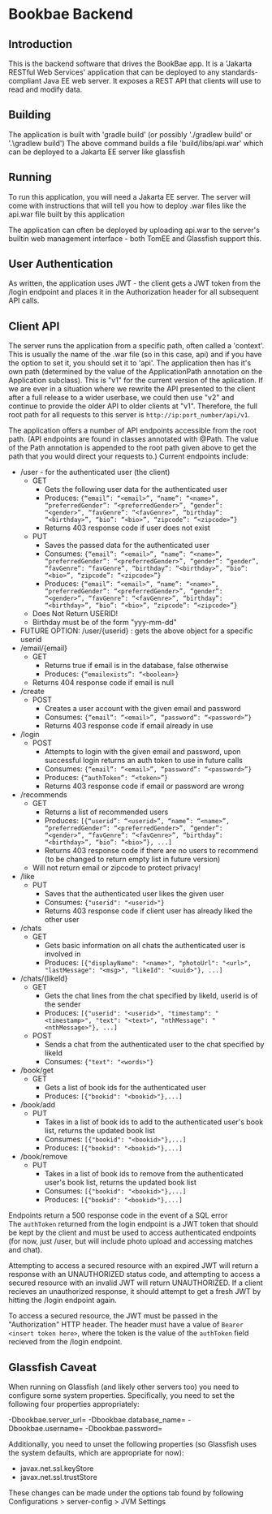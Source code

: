 # Bookbae Backend

## Introduction

This is the backend software that drives the BookBae app. 
It is a 'Jakarta RESTful Web Services' application that can be deployed to any standards-compliant Java EE web server. 
It exposes a REST API that clients will use to read and modify data.

## Building

The application is built with 'gradle build' (or possibly './gradlew build' or '.\gradlew build')
The above command builds a file 'build/libs/api.war' which can be deployed to a Jakarta EE server like glassfish

## Running

To run this application, you will need a Jakarta EE server. The server will come with instructions that will tell you how to deploy .war files like the api.war file built by this application

The application can often be deployed by uploading api.war to the server's builtin web management interface - both TomEE and Glassfish support this. 

## User Authentication

As written, the application uses JWT - the client gets a JWT token from the /login endpoint and places it in the Authorization header for all subsequent API calls.

## Client API

The server runs the application from a specific path, often called a 'context'. This is usually the name of the .war file (so in this case, api) and if you have the option to set it, you should set it to 'api'. The application then has it's own path (determined by the value of the ApplicationPath annotation on the Application subclass). This is "v1" for the current version of the aplication. If we are ever in a situation where we rewrite the API presented to the client after a full release to a wider userbase, we could then use "v2" and continue to provide the older API to older clients at "v1". Therefore, the full root path for all requests to this server is `http://ip:port_number/api/v1`. 

The application offers a number of API endpoints accessible from the root path. (API endpoints are found in classes annotated with @Path. The value of the Path annotation is appended to the root path given above to get the path that you would direct your requests to.) Current endpoints include: 

- /user - for the authenticated user (the client)
    - GET
        - Gets the following user data for the authenticated user
        - Produces: `{“email”: “<email>”, “name”: “<name>”, “preferredGender”: “<preferredGender>”, “gender”: “<gender>”, “favGenre”: “<favGenre>”, “birthday”: “<birthday>”, “bio”: “<bio>”, “zipcode”: “<zipcode>”}`
        - Returns 403 response code if user does not exist
    - PUT
        - Saves the passed data for the authenticated user
        - Consumes: `{“email”: “<email>”, “name”: “<name>”, “preferredGender”: “<preferredGender>”, “gender”: “gender”, “favGenre”: “favGenre”, “birthday”: “<birthday>”, “bio”: “<bio>”, “zipcode”: “<zipcode>”}`
        - Produces: `{“email”: “<email>”, “name”: “<name>”, “preferredGender”: “<preferredGender>”, “gender”: “<gender>”, “favGenre”: “<favGenre>”, “birthday”: “<birthday>”, “bio”: “<bio>”, “zipcode”: “<zipcode>”}`
    - Does Not Return USERID!
    - Birthday must be of the form "yyy-mm-dd"
- FUTURE OPTION: /user/{userid} : gets the above object for a specific userid
- /email/{email}
    - GET
      - Returns true if email is in the database, false otherwise
      - Produces: `{“emailexists”: “<boolean>}`
    - Returns 404 response code if email is null
- /create
    - POST
        - Creates a user account with the given email and password
        - Consumes: `{“email”: “<email>”, “password”: “<password>”}`
        - Returns 403 response code if email already in use
- /login
    - POST
        - Attempts to login with the given email and password, upon successful login returns an auth token to use in future calls
        - Consumes: `{“email”: “<email>”, “password”: “<password>”}`
        - Produces: `{“authToken”: “<token>”}`
        - Returns 403 response code if email or password are wrong
- /recommends
    - GET
        - Returns a list of recommended users
        - Produces: `[{“userid”: “<userid>”, “name”: “<name>”, “preferredGender”: “<preferredGender>”, “gender”: “<gender>”, “favGenre”: “<favGenre>”, “birthday”: “<birthday>”, “bio”: “<bio>”}, ...]`
        - Returns 403 response code if there are no users to recommend (to be changed to return empty list in future version)
    - Will not return email or zipcode to protect privacy!
- /like
    - PUT
        - Saves that the authenticated user likes the given user
        - Consumes: `{"userid": "<userid>"}`
        - Returns 403 response code if client user has already liked the other user
- /chats
    - GET
        - Gets basic information on all chats the authenticated user is involved in
        - Produces: `[{"displayName": "<name>", "photoUrl": "<url>", "lastMessage": "<msg>", "likeId": "<uuid>"}, ...]`
- /chats/{likeId}
    - GET
        - Gets the chat lines from the chat specified by likeId, userid is of the sender
        - Produces: `[{"userid": "<userid>", "timestamp": "<timestamp>", "text": "<text>", "nthMessage": "<nthMessage>"}, ...]`
    - POST
        - Sends a chat from the authenticated user to the chat specified by likeId
        - Consumes: `{"text": "<words>"}`
- /book/get
    - GET
        - Gets a list of book ids for the authenticated user
        - Produces: `[{"bookid": "<bookid>"},...]`
- /book/add
    - PUT
        - Takes in a list of book ids to add to the authenticated user's book list, returns the updated book list
        - Consumes: `[{"bookid": "<bookid>"},...]`
        - Produces: `[{"bookid": "<bookid>"},...]`
- /book/remove
    - PUT
        - Takes in a list of book ids to remove from the authenticated user's book list, returns the updated book list
        - Consumes: `[{"bookid": "<bookid>"},...]`
        - Produces: `[{"bookid": "<bookid>"},...]`

Endpoints return a 500 response code in the event of a SQL error   
The `authToken` returned from the login endpoint is a JWT token that should be kept by the client and must be used to access authenticated endpoints (for now, just /user, but will include photo upload and accessing matches and chat).

Attempting to access a secured resource with an expired JWT will return a response with an UNAUTHORIZED status code, and attempting to access a secured resource with an invalid JWT will return UNAUTHORIZED. If a client recieves an unauthorized response, it should attempt to get a fresh JWT by hitting the /login endpoint again. 

To access a secured resource, the JWT must be passed in the "Authorization" HTTP header. The header must have a value of `Bearer <insert token here>`, where the token is the value of the `authToken` field recieved from the /login endpoint.

## Glassfish Caveat

When running on Glassfish (and likely other servers too) you need to configure some system properties. Specifically, you need to set the following four properties appropriately:

-Dbookbae.server_url=
-Dbookbae.database_name=
-Dbookbae.username=
-Dbookbae.password=

Additionally, you need to unset the following properties (so Glassfish uses the system defaults, which are appropriate for now):

- javax.net.ssl.keyStore
- javax.net.ssl.trustStore

These changes can be made under the options tab found by following Configurations > server-config > JVM Settings
